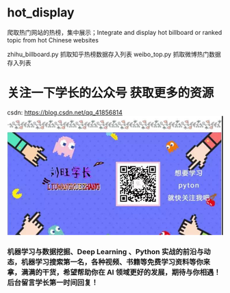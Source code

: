 # hot_display
爬取热门网站的热榜，集中展示；Integrate and display hot billboard or ranked topic from hot Chinese websites

zhihu_billboard.py 抓取知乎热榜数据存入列表
weibo_top.py 抓取微博热门数据存入列表

# 关注一下学长的公众号 获取更多的资源
csdn: https://blog.csdn.net/qq_41856814
![Image](https://github.com/Liu0330/Liu0330.github.io/blob/master/gongzhonghao.jpg)



###  机器学习与数据挖掘、Deep Learning 、Python 实战的前沿与动态，机器学习搜索第一名，各种视频、书籍等免费学习资料等你来拿，满满的干货，希望帮助你在 AI 领域更好的发展，期待与你相遇！后台留言学长第一时间回复！
